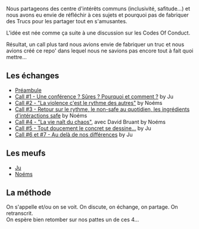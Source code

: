 Nous partageons des centre d'intérêts communs (inclusivité, safitude…) et nous avons eu envie de réfléchir à ces sujets et pourquoi pas de fabriquer des Trucs pour les partager tout en s'amusantes. 

L'idée est née comme ça suite à une discussion sur les Codes Of Conduct.  

Résultat, un call plus tard nous avions envie de fabriquer un truc et nous avions créé ce repo' dans lequel nous ne savions pas encore tout à fait quoi mettre…

## Les échanges
- [Préambule](compte-rendus-call/preambule.md)
- [Call #1 - Une conférence ? Sûres ? Pourquoi et comment ?](compte-rendus-call/call-1.md) by Ju 
- [Call #2 - "La violence c'est le rythme des autres"](compte-rendus-call/call-2.md) by Noéms
- [Call #3 - Retour sur le rythme, le non-safe au quotidien, les ingrédients d'intéractions safe](compte-rendus-call/call-3.md) by Noéms 
- [Call #4 - "La vie naît du chaos"](compte-rendus-call/call-4.md), avec David Bruant by Noéms 
- [Call #5 - Tout doucement le concret se dessine...](compte-rendus-call/call-5.md) by Ju 
- [Call #6 et #7 - Au delà de nos différences](compte-rendus-call/call-6-et-7.md) by Ju

## Les meufs
- [Ju](https://github.com/Julia-barbelane)   
- [Noéms](https://github.com/noeems)

## La méthode
On s'appelle et/ou on se voit. On discute, on échange, on partage. On retranscrit.   
On espère bien retomber sur nos pattes un de ces 4...



